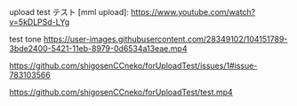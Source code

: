upload test
テスト
[mml upload]:  https://www.youtube.com/watch?v=5kDLPSd-LYg

test tone https://user-images.githubusercontent.com/28349102/104151789-3bde2400-5421-11eb-8979-0d6534a13eae.mp4

https://github.com/shigosenCCneko/forUploadTest/issues/1#issue-783103566

https://github.com/shigosenCCneko/forUploadTest/test.mp4
